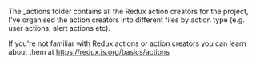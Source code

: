 The _actions folder contains all the Redux action creators for the project, I've organised the action creators into different files by action type (e.g. user actions, alert actions etc).

If you're not familiar with Redux actions or action creators you can learn about them at https://redux.js.org/basics/actions